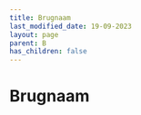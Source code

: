 ```yaml
---
title: Brugnaam
last_modified_date: 19-09-2023
layout: page
parent: B
has_children: false
---
```


Brugnaam
========

